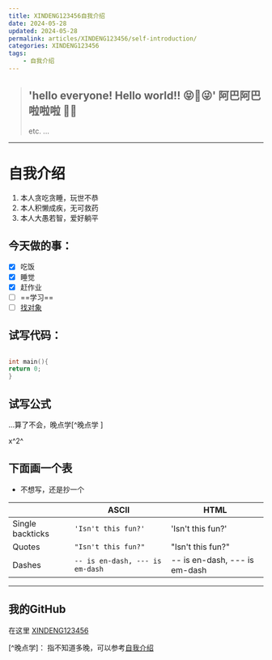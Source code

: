 ```yaml
---
title: XINDENG123456自我介绍
date: 2024-05-28
updated: 2024-05-28
permalink: articles/XINDENG123456/self-introduction/
categories: XINDENG123456
tags: 
    - 自我介绍
---
```



>'hello everyone! Hello world!!  😝🤪😜'
>阿巴阿巴啦啦啦
>👻👻
> ---
> etc.
> ...

<!-- More -->

---

# **自我介绍**
1. 本人贪吃贪睡，玩世不恭
2. 本人积懒成疾，无可救药
3. 本人大愚若智，爱好躺平


## 今天做的事： 
  - [x]  吃饭
  - [x] 睡觉
  - [x] 赶作业
  - [ ] ==学习==
  - [ ] <U>找对象</u>

## 试写代码：
 
  ```c
  
  int main(){
  return 0;
}
```

##  试写公式

...算了不会，晚点学[^晚点学 ]

x^2^


##  下面画一个表
- 不想写，还是抄一个

|                |ASCII                          |HTML                         |
|----------------|-------------------------------|-----------------------------|
|Single backticks|`'Isn't this fun?'`            |'Isn't this fun?'            |
|Quotes          |`"Isn't this fun?"`            |"Isn't this fun?"            |
|Dashes          |`-- is en-dash, --- is em-dash`|-- is en-dash, --- is em-dash|
---

## 我的GitHub
在这里
[XINDENG123456]([github.com"一个小链接"](github.com/XINDENG123456))

[^晚点学]： 指不知道多晚，可以参考[自我介绍](#自我介绍)


